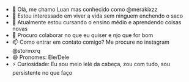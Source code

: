 - 👋 Olá, me chamo Luan mas conhecido como @merakixzz
- 👀 Estou interessado em viver a vida sem ninguem enchendo o saco
- 🌱 Atualmente estou cursando o ensino médio e aprendendo coisas novas
- 💞️ Procuro colaborar no que eu quiser e njo que for bom
- 📫 Como entrar em contato comigo? Me procure no instagram @stormxrq
- 😄 Pronomes: Ele/Dele
- ⚡ Curiosidade: Eu sou meio lelé da cabeça, zou com tudo, sou persistente no que faço

<!---
merakixzz/merakixzz is a ✨ special ✨ repository because its `README.md` (this file) appears on your GitHub profile.
You can click the Preview link to take a look at your changes.
--->
